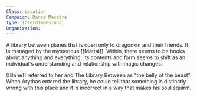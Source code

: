 ```yaml
---
Class: Location
Campaign: Danse Macabre
Type: Interdimensional
Organization:
---
```

A library between planes that is open only to dragonkin and their friends. It is managed by the mysterious [[Mattai]]. Within, there seems to be books about anything and everything. Its contents and form seems to shift as an individual's understanding and relationship with magic changes.

[[Bane]] referred to her and The Library Between as "the belly of the beast". When Arythas entered the library, he could tell that something is distinctly wrong with this place and it is incorrect in a way that makes his soul squirm.